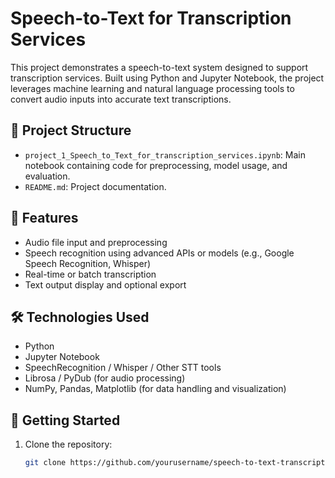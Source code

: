 # Speech-to-Text for Transcription Services

This project demonstrates a speech-to-text system designed to support transcription services. Built using Python and Jupyter Notebook, the project leverages machine learning and natural language processing tools to convert audio inputs into accurate text transcriptions.

## 📂 Project Structure

- `project_1_Speech_to_Text_for_transcription_services.ipynb`: Main notebook containing code for preprocessing, model usage, and evaluation.
- `README.md`: Project documentation.

## 📌 Features

- Audio file input and preprocessing
- Speech recognition using advanced APIs or models (e.g., Google Speech Recognition, Whisper)
- Real-time or batch transcription
- Text output display and optional export

## 🛠️ Technologies Used

- Python
- Jupyter Notebook
- SpeechRecognition / Whisper / Other STT tools
- Librosa / PyDub (for audio processing)
- NumPy, Pandas, Matplotlib (for data handling and visualization)

## 🚀 Getting Started

1. Clone the repository:
   ```bash
   git clone https://github.com/yourusername/speech-to-text-transcription.git
